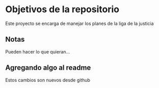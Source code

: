 # Objetivos de la repositorio

Este proyecto se encarga de manejar los planes de la liga de la justicia


## Notas
Pueden hacer lo que quieran...

## Agregando algo al readme
Estos cambios son nuevos desde github
